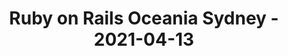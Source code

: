 ---
layout: post
title: Ruby on Rails Oceania Sydney - 2021-04-13
datetime: 2021-04-13 04:00:00.000000000 -04:00
name: Ruby on Rails Oceania Sydney
external_url: https://www.meetup.com/Ruby-On-Rails-Oceania-Sydney/events/hlnmbsyccgbrb/
year_month: 2021-04
---